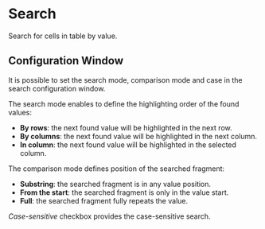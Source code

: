 # Search

Search for cells in table by value.

## Configuration Window

It is possible to set the search mode, comparison mode and case in the search configuration window.

The search mode enables to define the highlighting order of the found values:

* **By rows**: the next found value will be highlighted in the next row.
* **By columns**: the next found value will be highlighted in the next column.
* **In column**: the next found value will be highlighted in the selected column.

The comparison mode defines position of the searched fragment:

* **Substring**: the searched fragment is in any value position.
* **From the start**: the searched fragment is only in the value start.
* **Full**: the searched fragment fully repeats the value.

*Case-sensitive* checkbox provides the case-sensitive search.
